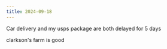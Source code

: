 ```yaml
---
title: 2024-09-18
---
```


Car delivery and my usps package are both delayed for 5 days

clarkson's farm is good


